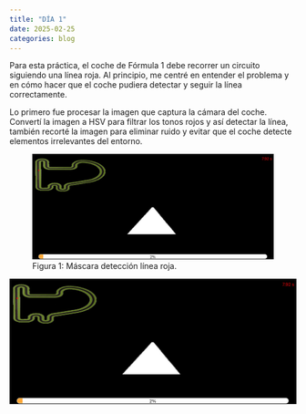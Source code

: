 ```yaml
---
title: "DÍA 1"
date: 2025-02-25
categories: blog
---
```


Para esta práctica, el coche de Fórmula 1 debe recorrer un circuito siguiendo una línea roja. Al principio, me centré en entender el problema y en cómo hacer que el coche pudiera detectar y seguir la línea correctamente.

Lo primero fue procesar la imagen que captura la cámara del coche. Convertí la imagen a HSV para filtrar los tonos rojos y así detectar la línea, también recorté la imagen para eliminar ruido y evitar que el coche detecte elementos irrelevantes del entorno. 

<figure>
  <img src="mask.png" alt="Máscara detección línea roja">
  <figcaption>Figura 1: Máscara detección línea roja.</figcaption>
</figure>


![Máscara detección línea roja](mask.png)



